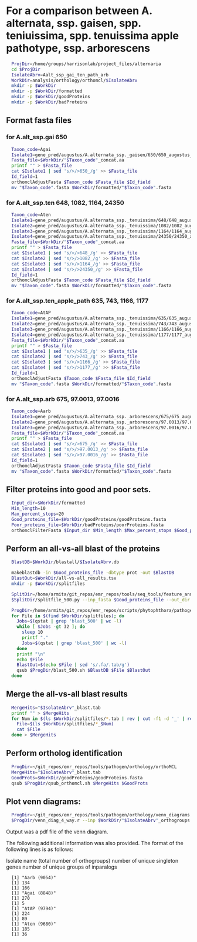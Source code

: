 # For a comparison between A. alternata, ssp. gaisen, spp. teniuissima, spp. tenuissima apple pathotype, ssp. arborescens


```bash
  ProjDir=/home/groups/harrisonlab/project_files/alternaria
  cd $ProjDir
  IsolateAbrv=Aalt_ssp_gai_ten_path_arb
  WorkDir=analysis/orthology/orthomcl/$IsolateAbrv
  mkdir -p $WorkDir
  mkdir -p $WorkDir/formatted
  mkdir -p $WorkDir/goodProteins
  mkdir -p $WorkDir/badProteins  
```

## Format fasta files

### for A.alt_ssp.gai 650
```bash
  Taxon_code=Agai
  Isolate1=gene_pred/augustus/A.alternata_ssp._gaisen/650/650_augustus_preds.aa
  Fasta_file=$WorkDir/"$Taxon_code"_concat.aa
  printf "" > $Fasta_file
  cat $Isolate1 | sed 's/>/>650_/g' >> $Fasta_file
  Id_field=1
  orthomclAdjustFasta $Taxon_code $Fasta_file $Id_field
  mv "$Taxon_code".fasta $WorkDir/formatted/"$Taxon_code".fasta
```

### for A.alt_ssp.ten 648, 1082, 1164, 24350
```bash
  Taxon_code=Aten
  Isolate1=gene_pred/augustus/A.alternata_ssp._tenuissima/648/648_augustus_preds.aa
  Isolate2=gene_pred/augustus/A.alternata_ssp._tenuissima/1082/1082_augustus_preds.aa
  Isolate3=gene_pred/augustus/A.alternata_ssp._tenuissima/1164/1164_augustus_preds.aa
  Isolate4=gene_pred/augustus/A.alternata_ssp._tenuissima/24350/24350_augustus_preds.aa
  Fasta_file=$WorkDir/"$Taxon_code"_concat.aa
  printf "" > $Fasta_file
  cat $Isolate1 | sed 's/>/>648_/g' >> $Fasta_file
  cat $Isolate2 | sed 's/>/>1082_/g' >> $Fasta_file
  cat $Isolate3 | sed 's/>/>1164_/g' >> $Fasta_file
  cat $Isolate4 | sed 's/>/>24350_/g' >> $Fasta_file
  Id_field=1
  orthomclAdjustFasta $Taxon_code $Fasta_file $Id_field
  mv "$Taxon_code".fasta $WorkDir/formatted/"$Taxon_code".fasta
```

### for A.alt_ssp.ten_apple_path 635, 743, 1166, 1177
```bash
  Taxon_code=AtAP
  Isolate1=gene_pred/augustus/A.alternata_ssp._tenuissima/635/635_augustus_preds.aa
  Isolate2=gene_pred/augustus/A.alternata_ssp._tenuissima/743/743_augustus_preds.aa
  Isolate3=gene_pred/augustus/A.alternata_ssp._tenuissima/1166/1166_augustus_preds.aa
  Isolate4=gene_pred/augustus/A.alternata_ssp._tenuissima/1177/1177_augustus_preds.aa
  Fasta_file=$WorkDir/"$Taxon_code"_concat.aa
  printf "" > $Fasta_file
  cat $Isolate1 | sed 's/>/>635_/g' >> $Fasta_file
  cat $Isolate2 | sed 's/>/>743_/g' >> $Fasta_file
  cat $Isolate3 | sed 's/>/>1166_/g' >> $Fasta_file
  cat $Isolate4 | sed 's/>/>1177_/g' >> $Fasta_file
  Id_field=1
  orthomclAdjustFasta $Taxon_code $Fasta_file $Id_field
  mv "$Taxon_code".fasta $WorkDir/formatted/"$Taxon_code".fasta
```

### for A.alt_ssp.arb 675, 97.0013, 97.0016
```bash
  Taxon_code=Aarb
  Isolate1=gene_pred/augustus/A.alternata_ssp._arborescens/675/675_augustus_preds.aa
  Isolate2=gene_pred/augustus/A.alternata_ssp._arborescens/97.0013/97.0013_augustus_preds.aa
  Isolate3=gene_pred/augustus/A.alternata_ssp._arborescens/97.0016/97.0016_augustus_preds.aa
  Fasta_file=$WorkDir/"$Taxon_code"_concat.aa
  printf "" > $Fasta_file
  cat $Isolate1 | sed 's/>/>675_/g' >> $Fasta_file
  cat $Isolate2 | sed 's/>/>97.0013_/g' >> $Fasta_file
  cat $Isolate3 | sed 's/>/>97.0016_/g' >> $Fasta_file
  Id_field=1
  orthomclAdjustFasta $Taxon_code $Fasta_file $Id_field
  mv "$Taxon_code".fasta $WorkDir/formatted/"$Taxon_code".fasta
```

## Filter proteins into good and poor sets.

```bash
  Input_dir=$WorkDir/formatted
  Min_length=10
  Max_percent_stops=20
  Good_proteins_file=$WorkDir/goodProteins/goodProteins.fasta
  Poor_proteins_file=$WorkDir/badProteins/poorProteins.fasta
  orthomclFilterFasta $Input_dir $Min_length $Max_percent_stops $Good_proteins_file $Poor_proteins_file
```

## Perform an all-vs-all blast of the proteins

```bash
  BlastDB=$WorkDir/blastall/$IsolateAbrv.db

  makeblastdb -in $Good_proteins_file -dbtype prot -out $BlastDB
  BlastOut=$WorkDir/all-vs-all_results.tsv
  mkdir -p $WorkDir/splitfiles

  SplitDir=/home/armita/git_repos/emr_repos/tools/seq_tools/feature_annotation/signal_peptides
  $SplitDir/splitfile_500.py --inp_fasta $Good_proteins_file --out_dir $WorkDir/splitfiles --out_base goodProteins

  ProgDir=/home/armita/git_repos/emr_repos/scripts/phytophthora/pathogen/orthology  
  for File in $(find $WorkDir/splitfiles); do
    Jobs=$(qstat | grep 'blast_500' | wc -l)
    while [ $Jobs -gt 32 ]; do
      sleep 10
      printf "."
      Jobs=$(qstat | grep 'blast_500' | wc -l)
    done
    printf "\n"
    echo $File
    BlastOut=$(echo $File | sed 's/.fa/.tab/g')
    qsub $ProgDir/blast_500.sh $BlastDB $File $BlastOut
  done
```

## Merge the all-vs-all blast results  
```bash  
  MergeHits="$IsolateAbrv"_blast.tab
  printf "" > $MergeHits
  for Num in $(ls $WorkDir/splitfiles/*.tab | rev | cut -f1 -d '_' | rev | sort -n); do
    File=$(ls $WorkDir/splitfiles/*_$Num)
    cat $File
  done > $MergeHits
```

## Perform ortholog identification

```bash
  ProgDir=~/git_repos/emr_repos/tools/pathogen/orthology/orthoMCL
  MergeHits="$IsolateAbrv"_blast.tab
  GoodProts=$WorkDir/goodProteins/goodProteins.fasta
  qsub $ProgDir/qsub_orthomcl.sh $MergeHits $GoodProts
```

## Plot venn diagrams:

```bash
  ProgDir=~/git_repos/emr_repos/tools/pathogen/orthology/venn_diagrams
  $ProgDir/venn_diag_4_way.r --inp $WorkDir/"$IsolateAbrv"_orthogroups.tab --out $WorkDir/"$IsolateAbrv"_orthogroups.pdf
```

Output was a pdf file of the venn diagram.

The following additional information was also provided. The format of the
following lines is as follows:

Isolate name (total number of orthogroups)
number of unique singleton genes
number of unique groups of inparalogs

```
  [1] "Aarb (9054)"
  [1] 134
  [1] 166
  [1] "Agai (8848)"
  [1] 270
  [1] 5
  [1] "AtAP (9794)"
  [1] 224
  [1] 89
  [1] "Aten (9680)"
  [1] 185
  [1] 36
```
